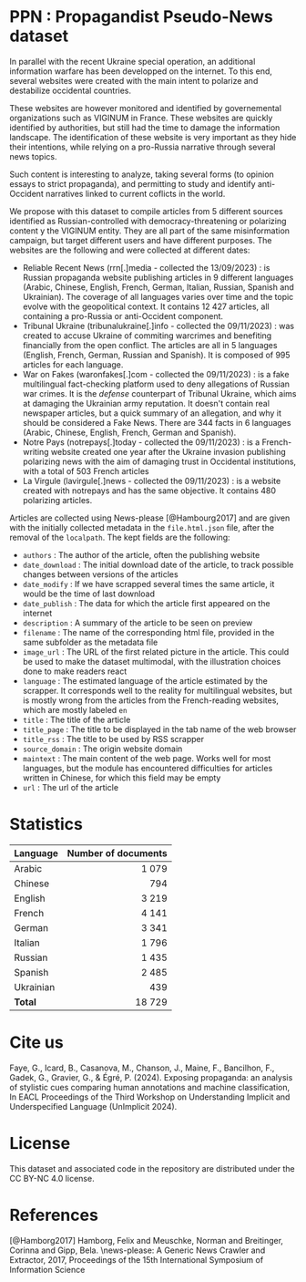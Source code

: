 # PPN : Propagandist Pseudo-News dataset

In parallel with the recent Ukraine special operation, an additional information warfare has been developped on the internet. To this end, several websites were created with the main intent to polarize and destabilize occidental countries.

These websites are however monitored and identified by governemental organizations such as VIGINUM in France. These websites are quickly identified by authorities, but still had the time to damage the information landscape. The identification of these website is very important as they hide their intentions, while relying on a pro-Russia narrative through several news topics.

Such content is interesting to analyze, taking several forms (to opinion essays to strict propaganda), and permitting to study and identify anti-Occident narratives linked to current coflicts in the world.

We propose with this dataset to compile articles from 5 different sources identified as Russian-controlled with democracy-threatening or polarizing content y the VIGINUM entity. They are all part of the same misinformation campaign, but target different users and have different purposes. The websites are the following and were collected at different dates:

 - Reliable Recent News (rrn[.]media - collected the 13/09/2023) : is Russian propaganda website publishing articles in 9 different languages (Arabic, Chinese, English, French, German, Italian, Russian, Spanish and Ukrainian). The coverage of all languages varies over time and the topic evolve with the geopolitical context. It contains 12 427 articles, all containing a pro-Russia or anti-Occident component.
  - Tribunal Ukraine (tribunalukraine[.]info - collected the 09/11/2023) : was created to accuse Ukraine of commiting warcrimes and benefiting financially from the open conflict. The articles are all in 5 languages (English, French, German, Russian and Spanish). It is composed of 995 articles for each language.
  - War on Fakes (waronfakes[.]com - collected the 09/11/2023) : is a fake multilingual fact-checking platform used to deny allegations of Russian war crimes. It is the _defense_ counterpart of Tribunal Ukraine, which aims at damaging the Ukrainian army reputation. It doesn't contain real newspaper articles, but a quick summary of an allegation, and why it should be considered a Fake News. There are 344 facts in 6 languages (Arabic, Chinese, English, French, German and Spanish).
  - Notre Pays (notrepays[.]today - collected the 09/11/2023) : is a French-writing website created one year after the Ukraine invasion publishing polarizing news with the aim of damaging trust in Occidental institutions, with a total of 503 French articles
  - La Virgule (lavirgule[.]news - collected the 09/11/2023) : is a website created with notrepays and has the same objective. It contains 480 polarizing articles.

Articles are collected using News-please [@Hambourg2017] and are given with the initially collected metadata in the `file.html.json` file, after the removal of the `localpath`. The kept fields are the following:

- `authors` : The author of the article, often the publishing website
- `date_download` : The initial download date of the article, to track possible changes between versions of the articles
- `date_modify` : If we have scrapped several times the same article, it would be the time of last download
- `date_publish` : The data for which the article first appeared on the internet
- `description` : A summary of the article to be seen on preview
- `filename` : The name of the corresponding html file, provided in the same subfolder as the metadata file
- `image_url` : The URL of the first related picture in the article. This could be used to make the dataset multimodal, with the illustration choices done to make readers react
- `language` : The estimated language of the article estimated by the scrapper. It corresponds well to the reality for multilingual websites, but is mostly wrong from the articles from the French-reading websites, which are mostly labeled `en`
- `title` : The title of the article
- `title_page` : The title to be displayed in the tab name of the web browser
- `title_rss` : The title to be used by RSS scrapper
- `source_domain` : The origin website domain
- `maintext` : The main content of the web page. Works well for most languages, but the module has encountered difficulties for articles written in Chinese, for which this field may be empty
- `url` : The url of the article


# Statistics

| Language | Number of documents
|---|--:
| Arabic |   1 079
| Chinese |   794
|English |   3 219
| French |   4 141
| German |   3 341
|Italian |   1 796
|Russian |   1 435
| Spanish |   2 485
| Ukrainian |   439
| **Total** |   18 729

# Cite us

Faye, G., Icard, B., Casanova, M., Chanson, J., Maine, F., Bancilhon, F., Gadek, G., Gravier, G., & Égré, P. (2024). Exposing propaganda: an analysis of stylistic cues comparing human annotations and machine classification, In EACL Proceedings of the Third Workshop on Understanding Implicit and Underspecified Language (UnImplicit 2024).

# License

This dataset and associated code in the repository are distributed under the CC BY-NC 4.0 license.

# References

[@Hamborg2017] Hamborg, Felix and Meuschke, Norman and Breitinger, Corinna and Gipp, Bela. \news-please: A Generic News Crawler and Extractor\, 2017, Proceedings of the 15th International Symposium of Information Science

